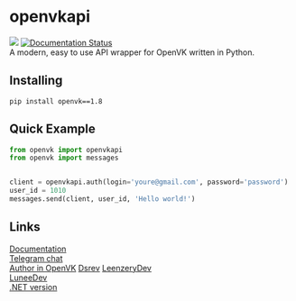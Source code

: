 # openvkapi

![](https://komarev.com/ghpvc/?username=Parliskaya)
<a href='https://pypi.org/project/openvk/'>
    <img src='https://img.shields.io/pypi/v/openvk.svg' alt='Documentation Status' />
</a>  
A modern, easy to use API wrapper for OpenVK written in Python.

## Installing

```
pip install openvk==1.8
```


## Quick Example
```python
from openvk import openvkapi
from openvk import messages


client = openvkapi.auth(login='youre@gmail.com', password='password')
user_id = 1010
messages.send(client, user_id, 'Hello world!')
```

## Links
[Documentation](https://github.com/Parliskaya/openvkapi/wiki/openvkapi-Documentation)  
[Telegram chat](https://t.me/ovkapi)   
[Author in OpenVK](https://openvk.su/ucinka)
[Dsrev](https://github.com/dsrev)
[LeenzeryDev](https://github.com/leenzerydev)   
[LuneeDev](https://github.com/luneedev)   
[.NET version](https://github.com/LyStudios/OpenVkNetApi)  
